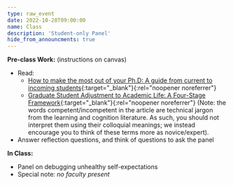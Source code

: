 ```yaml
---
type: raw_event
date: 2022-10-28T09:00:00
name: Class
description: 'Student-only Panel'
hide_from_announcments: true
---
```


**Pre-class Work:** (instructions on canvas)
* Read:
  * [How to make the most out of your Ph.D: A guide from current to incoming students](https://yanivyacoby.github.io/a-guide-to-your-phd/guide.html){:target="_blank"}{:rel="noopener noreferrer"} 
  * [Graduate Student Adjustment to Academic Life: A Four-Stage Framework](https://canvas.harvard.edu/courses/106762/files?preview=16082709){:target="_blank"}{:rel="noopener noreferrer"}  (Note: the words competent/incompetent in the article are technical jargon from the learning and cognition literature. As such, you should not interpret them using their colloquial meanings; we instead encourage you to think of these terms more as novice/expert).
* Answer reflection questions, and think of questions to ask the panel

**In Class:**
* Panel on debugging unhealthy self-expectations 
* Special note: *no faculty present*
